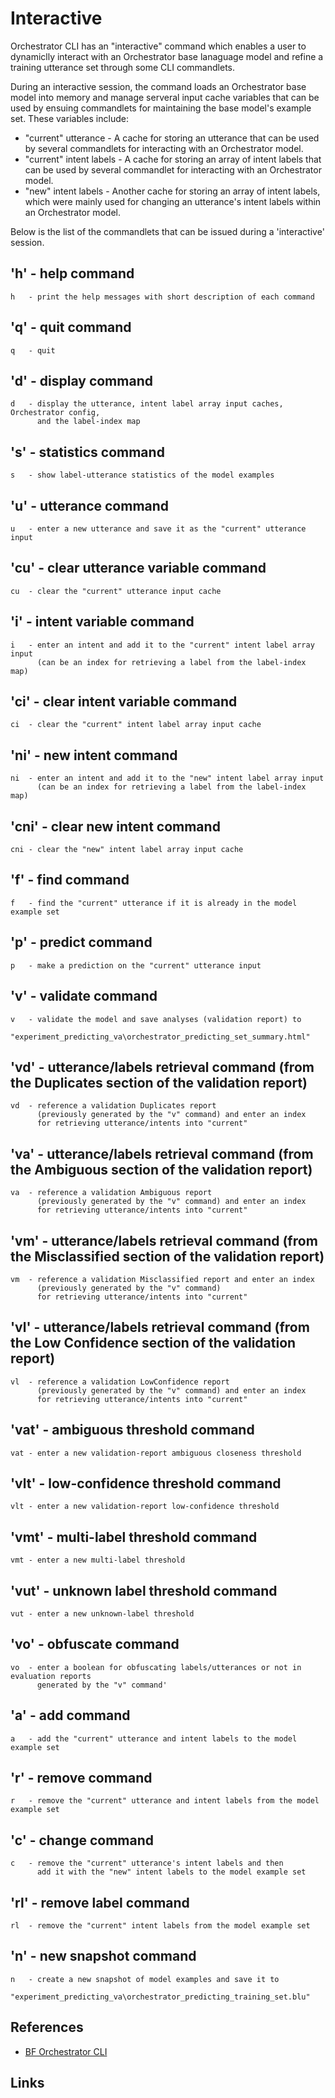 
# Interactive

Orchestrator CLI has an "interactive" command which enables a user to
dynamiclly interact with an Orchestrator base lanaguage model and
refine a training utterance set through some CLI commandlets.

During an interactive session, the command loads an Orchestrator base model
into memory and manage serveral input cache variables that can be used by
ensuing commandlets for maintaining the base model's example set. These variables include:

- "current" utterance       - A cache for storing an utterance that can be used by several commandlets
                              for interacting with an Orchestrator model.
- "current" intent labels   - A cache for storing an array of intent labels that can be used by several
                              commandlet for interacting with an Orchestrator model.
- "new" intent labels       - Another cache for storing an array of intent labels, which were mainly
                              used for changing an utterance's intent labels within an Orchestrator model.

Below is the list of the commandlets that can be issued during a 'interactive' session.

## 'h' - help command
    h   - print the help messages with short description of each command

## 'q' - quit command
    q   - quit

## 'd' - display command
    d   - display the utterance, intent label array input caches, Orchestrator config,
          and the label-index map

## 's' - statistics command
    s   - show label-utterance statistics of the model examples

## 'u' - utterance command
    u   - enter a new utterance and save it as the "current" utterance input

## 'cu' - clear utterance variable command
    cu  - clear the "current" utterance input cache

## 'i' - intent variable command
    i   - enter an intent and add it to the "current" intent label array input
          (can be an index for retrieving a label from the label-index map)

## 'ci' - clear intent variable command
    ci  - clear the "current" intent label array input cache

## 'ni' - new intent command
    ni  - enter an intent and add it to the "new" intent label array input
          (can be an index for retrieving a label from the label-index map)

## 'cni' - clear new intent command
    cni - clear the "new" intent label array input cache

## 'f' - find command
    f   - find the "current" utterance if it is already in the model example set

## 'p' - predict command
    p   - make a prediction on the "current" utterance input

## 'v' - validate command
    v   - validate the model and save analyses (validation report) to
          "experiment_predicting_va\orchestrator_predicting_set_summary.html"

## 'vd' - utterance/labels retrieval command (from the Duplicates section of the validation report)
    vd  - reference a validation Duplicates report
          (previously generated by the "v" command) and enter an index
          for retrieving utterance/intents into "current"

## 'va' - utterance/labels retrieval command (from the Ambiguous section of the validation report)
    va  - reference a validation Ambiguous report
          (previously generated by the "v" command) and enter an index
          for retrieving utterance/intents into "current"

## 'vm' - utterance/labels retrieval command (from the Misclassified section of the validation report)
    vm  - reference a validation Misclassified report and enter an index
          (previously generated by the "v" command)
          for retrieving utterance/intents into "current"

## 'vl' - utterance/labels retrieval command (from the Low Confidence section of the validation report)
    vl  - reference a validation LowConfidence report
          (previously generated by the "v" command) and enter an index
          for retrieving utterance/intents into "current"

## 'vat' - ambiguous threshold command
    vat - enter a new validation-report ambiguous closeness threshold

## 'vlt' - low-confidence threshold command
    vlt - enter a new validation-report low-confidence threshold

## 'vmt' - multi-label threshold command
    vmt - enter a new multi-label threshold

## 'vut' - unknown label threshold command
    vut - enter a new unknown-label threshold

## 'vo' - obfuscate command
    vo  - enter a boolean for obfuscating labels/utterances or not in evaluation reports
          generated by the "v" command'

## 'a' - add command
    a   - add the "current" utterance and intent labels to the model example set

## 'r' - remove command
    r   - remove the "current" utterance and intent labels from the model example set

## 'c' - change command
    c   - remove the "current" utterance's intent labels and then
          add it with the "new" intent labels to the model example set

## 'rl' - remove label command
    rl  - remove the "current" intent labels from the model example set

## 'n' - new snapshot command
    n   - create a new snapshot of model examples and save it to
          "experiment_predicting_va\orchestrator_predicting_training_set.blu"

## References

- [BF Orchestrator CLI](https://aka.ms/bforchestratorcli)

## Links

[1]:https://aka.ms/bforchestratorcli	"BF Orchestrator CLI"
